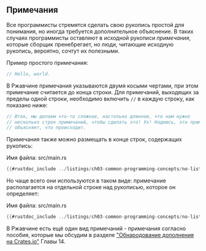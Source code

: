 ## Примечания

Все программисты стремятся сделать свою рукопись простой для понимания, но иногда требуется дополнительное объяснение. В таких случаях программисты оставляют в исходной рукописи *примечания*, которые сборщик пренебрегает, но люди, читающие исходную рукопись, вероятно, сочтут их полезными.

Пример простого примечания:

```rust
// Hello, world.
```

В Ржавчине примечания указываются двумя косыми чертами, при этом примечание считается до конца строки. Для примечаний, выходящих за пределы одной строки, необходимо включить `//` в каждую строку, как показано ниже:

```rust
// Итак, мы делаем что-то сложное, настолько длинное, что нам нужно
// несколько строк примечаний, чтобы сделать это! Ух! Надеюсь, это примечание
// объясняет, что происходит.
```

Примечания также можно размещать в конце строк, содержащих рукопись:

<span class="filename">Имя файла: src/main.rs</span>

```rust
{{#rustdoc_include ../listings/ch03-common-programming-concepts/no-listing-24-comments-end-of-line/src/main.rs}}
```

Но чаще всего они используются в таком виде: примечание располагается на отдельной строке над рукописью, которое он определяет:

<span class="filename">Имя файла: src/main.rs</span>

```rust
{{#rustdoc_include ../listings/ch03-common-programming-concepts/no-listing-25-comments-above-line/src/main.rs}}
```

В Ржавчине есть ещё один вид примечаний - примечания согласно пособия, которые мы обсудим в разделе ["Обнародование дополнения на Crates.io"] Главы 14.


["Обнародование дополнения на Crates.io"]: ch14-02-publishing-to-crates-io.html
